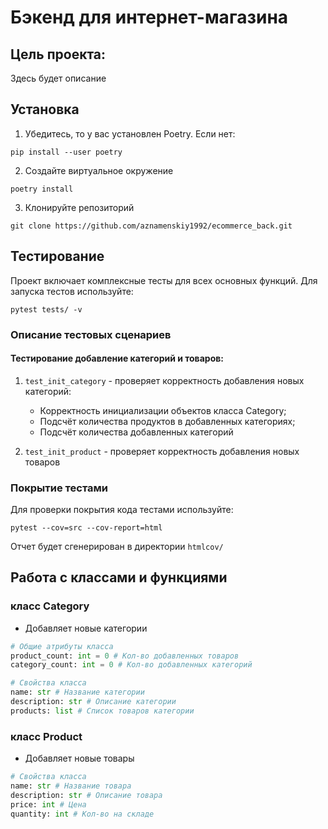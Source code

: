 # Бэкенд для интернет-магазина

## Цель проекта:
Здесь будет описание

## Установка
1. Убедитесь, то у вас установлен Poetry. Если нет:
```
pip install --user poetry
```
2. Создайте виртуальное окружение
```
poetry install
```
3. Клонируйте репозиторий
```
git clone https://github.com/aznamenskiy1992/ecommerce_back.git
```

## Тестирование
Проект включает комплексные тесты для всех основных функций. Для запуска тестов используйте:
```
pytest tests/ -v
```

### Описание тестовых сценариев

#### Тестирование добавление категорий и товаров:
1. `test_init_category` - проверяет корректность добавления новых категорий:
   - Корректность инициализации объектов класса Category;
   - Подсчёт количества продуктов в добавленных категориях;
   - Подсчёт количества добавленных категорий
   
2. `test_init_product` - проверяет корректность добавления новых товаров

### Покрытие тестами
Для проверки покрытия кода тестами используйте:
```
pytest --cov=src --cov-report=html
```
Отчет будет сгенерирован в директории `htmlcov/`

## Работа с классами и функциями
### класс Category
- Добавляет новые категории
```Python
# Общие атрибуты класса
product_count: int = 0 # Кол-во добавленных товаров
category_count: int = 0 # Кол-во добавленных категорий

# Свойства класса
name: str # Название категории
description: str # Описание категории
products: list # Список товаров категории
```
### класс Product
- Добавляет новые товары
```Python
# Свойства класса
name: str # Название товара
description: str # Описание товара
price: int # Цена
quantity: int # Кол-во на складе
```